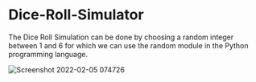 # Dice-Roll-Simulator

The Dice Roll Simulation can be done by choosing a random integer between 1 and 6 for which we can use the random module in the Python programming language.

![Screenshot 2022-02-05 074726](https://user-images.githubusercontent.com/86012289/152625157-fe28fc12-f829-4672-9be3-4cd2a9b31602.png)
